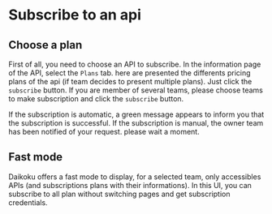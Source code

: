 # Subscribe to an api

## Choose a plan
First of all, you need to choose an API to subscribe. In the information page of the API, select the `Plans` tab.
here are presented the differents pricing plans of the api (if team decides to present multiple plans).
Just click the `subscribe` button. If you are member of several teams, please choose teams to make subscription and click the `subscribe` button.

If the subscription is automatic, a green message appears to inform you that the subscription is successful.
If the subscription is manual, the owner team has been notified of your request. please wait a moment.

## Fast mode
Daikoku offers a fast mode to display, for a selected team, only accessibles APIs (and subscriptions plans with their informations). In this UI, you can subscribe to all plan without switching pages and get subscription credentials.
